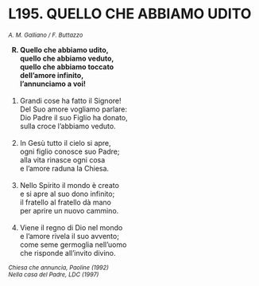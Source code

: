# L195. QUELLO CHE ABBIAMO UDITO

<sub><i>A. M. Galliano / F. Buttazzo</i></sub>
<ol>
	<b><li type="A" value="18">Quello che abbiamo udito,<br>
		quello che abbiamo veduto,<br>
		quello che abbiamo toccato<br>
		dell’amore infinito,<br>
		l’annunciamo a voi!</li></b><br>
	<li value="1">Grandi cose ha fatto il Signore!<br>
		Del Suo amore vogliamo parlare:<br>
		Dio Padre il suo Figlio ha donato,<br>
		sulla croce l’abbiamo veduto.</li><br>
	<li>In Gesù tutto il cielo si apre,<br>
		ogni figlio conosce suo Padre;<br>
		alla vita rinasce ogni cosa<br>
		e l’amore raduna la Chiesa.</li><br>
	<li>Nello Spirito il mondo è creato<br>
		e si apre al suo dono infinito;<br>
		il fratello al fratello dà mano<br>
		per aprire un nuovo cammino.</li><br>
	<li>Viene il regno di Dio nel mondo<br>
		e l’amore rivela il suo avvento;<br>
		come seme germoglia nell’uomo<br>
		che risponde all’invito divino.</li>
</ol>
<sub><i>Chiesa che annuncia, Paoline (1992)<br>Nella casa del Padre, LDC (1997)</i></sub>

